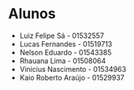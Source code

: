 # Alunos

* Luiz Felipe Sá - 01532557
* Lucas Fernandes - 01519713
* Nelson Eduardo - 01543385 
* Rhauana Lima - 01508064
* Vinicius Nascimento - 01534963
* Kaio Roberto Araújo - 01529937
